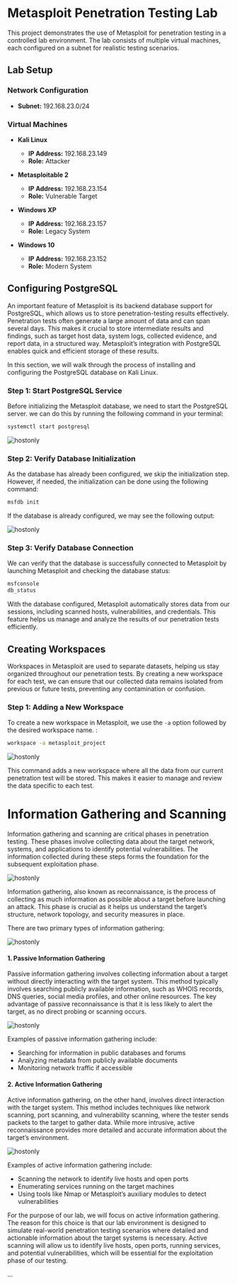 # Metasploit Penetration Testing Lab

This project demonstrates the use of Metasploit for penetration testing in a controlled lab environment. The lab consists of multiple virtual machines, each configured on a subnet for realistic testing scenarios.

## Lab Setup

### Network Configuration
- **Subnet:** 192.168.23.0/24

### Virtual Machines
- **Kali Linux**
  - **IP Address:** 192.168.23.149
  - **Role:** Attacker
  
- **Metasploitable 2**
  - **IP Address:** 192.168.23.154
  - **Role:** Vulnerable Target
  
- **Windows XP**
  - **IP Address:** 192.168.23.157
  - **Role:** Legacy System
  
- **Windows 10**
  - **IP Address:** 192.168.23.152
  - **Role:** Modern System

## Configuring PostgreSQL

An important feature of Metasploit is its backend database support for PostgreSQL, which allows us to store penetration-testing results effectively. Penetration tests often generate a large amount of data and can span several days. This makes it crucial to store intermediate results and findings, such as target host data, system logs, collected evidence, and report data, in a structured way. Metasploit’s integration with PostgreSQL enables quick and efficient storage of these results.

In this section, we will walk through the process of installing and configuring the PostgreSQL database on Kali Linux.

### Step 1: Start PostgreSQL Service

Before initializing the Metasploit database, we need to start the PostgreSQL server. we can do this by running the following command in your terminal:

```bash
systemctl start postgresql
```

![hostonly](cap/start.png)

### Step 2: Verify Database Initialization

As the database has already been configured, we skip the initialization step. However, if needed, the initialization can be done using the following command:

```bash
msfdb init
```

If the database is already configured, we may see the following output:

![hostonly](cap/database.png)

### Step 3: Verify Database Connection

We can verify that the database is successfully connected to Metasploit by launching Metasploit and checking the database status:

```bash
msfconsole
db_status
```

With the database configured, Metasploit automatically stores data from our sessions, including scanned hosts, vulnerabilities, and credentials. This feature helps us manage and analyze the results of our penetration tests efficiently.


## Creating Workspaces

Workspaces in Metasploit are used to separate datasets, helping us stay organized throughout our penetration tests. By creating a new workspace for each test, we can ensure that our collected data remains isolated from previous or future tests, preventing any contamination or confusion.

### Step 1: Adding a New Workspace

To create a new workspace in Metasploit, we use the `-a` option followed by the desired workspace name. :

```bash
workspace -a metasploit_project
```

![hostonly](cap/workspace.png)

This command adds a new workspace where all the data from our current penetration test will be stored. This makes it easier to manage and review the data specific to each test.


# Information Gathering and Scanning

Information gathering and scanning are critical phases in penetration testing. These phases involve collecting data about the target network, systems, and applications to identify potential vulnerabilities. The information collected during these steps forms the foundation for the subsequent exploitation phase.

![hostonly](cap/bc.jpg)

Information gathering, also known as reconnaissance, is the process of collecting as much information as possible about a target before launching an attack. This phase is crucial as it helps us understand the target’s structure, network topology, and security measures in place.

There are two primary types of information gathering:


![hostonly](cap/ig.png)

#### 1. Passive Information Gathering

Passive information gathering involves collecting information about a target without directly interacting with the target system. This method typically involves searching publicly available information, such as WHOIS records, DNS queries, social media profiles, and other online resources. The key advantage of passive reconnaissance is that it is less likely to alert the target, as no direct probing or scanning occurs.


![hostonly](cap/passive.png)

Examples of passive information gathering include:
- Searching for information in public databases and forums
- Analyzing metadata from publicly available documents
- Monitoring network traffic if accessible

#### 2. Active Information Gathering

Active information gathering, on the other hand, involves direct interaction with the target system. This method includes techniques like network scanning, port scanning, and vulnerability scanning, where the tester sends packets to the target to gather data. While more intrusive, active reconnaissance provides more detailed and accurate information about the target’s environment.

![hostonly](cap/active.png)

Examples of active information gathering include:
- Scanning the network to identify live hosts and open ports
- Enumerating services running on the target machines
- Using tools like Nmap or Metasploit’s auxiliary modules to detect vulnerabilities



For the purpose of our lab, we will focus on active information gathering. The reason for this choice is that our lab environment is designed to simulate real-world penetration testing scenarios where detailed and actionable information about the target systems is necessary. Active scanning will allow us to identify live hosts, open ports, running services, and potential vulnerabilities, which will be essential for the exploitation phase of our testing.

...
